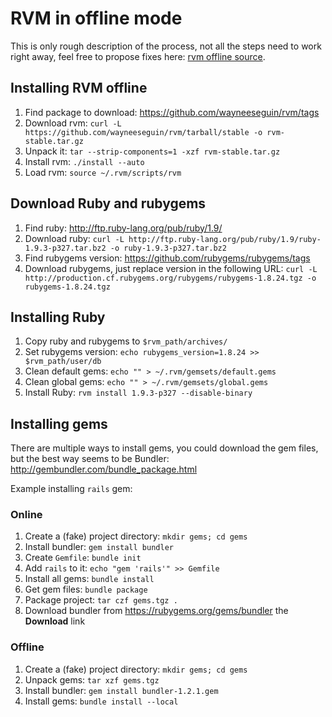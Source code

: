 
# RVM in offline mode

This is only rough description of the process, not all the steps need to work right away,
feel free to propose fixes here: [rvm offline source](https://github.com/rvm/rvm-site/tree/master/content/rvm/offline.md).


## Installing RVM offline

1. Find package to download: https://github.com/wayneeseguin/rvm/tags
2. Download rvm: `curl -L https://github.com/wayneeseguin/rvm/tarball/stable -o rvm-stable.tar.gz`
3. Unpack it: `tar --strip-components=1 -xzf rvm-stable.tar.gz`
4. Install rvm: `./install --auto`
5. Load rvm: `source ~/.rvm/scripts/rvm`


## Download Ruby and rubygems

1. Find ruby: http://ftp.ruby-lang.org/pub/ruby/1.9/
2. Download ruby: `curl -L http://ftp.ruby-lang.org/pub/ruby/1.9/ruby-1.9.3-p327.tar.bz2 -o ruby-1.9.3-p327.tar.bz2`
3. Find rubygems version: https://github.com/rubygems/rubygems/tags
4. Download rubygems, just replace version in the following URL: `curl -L http://production.cf.rubygems.org/rubygems/rubygems-1.8.24.tgz -o rubygems-1.8.24.tgz`


## Installing Ruby

1. Copy ruby and rubygems to `$rvm_path/archives/`
2. Set rubygems version: `echo rubygems_version=1.8.24 >> $rvm_path/user/db`
3. Clean default gems: `echo "" > ~/.rvm/gemsets/default.gems`
4. Clean global gems: `echo "" > ~/.rvm/gemsets/global.gems`
5. Install Ruby: `rvm install 1.9.3-p327 --disable-binary`


## Installing gems

There are multiple ways to install gems, you could download the gem files, but the best way seems to be Bundler:
http://gembundler.com/bundle_package.html

Example installing `rails` gem:


### Online

1. Create a (fake) project directory: `mkdir gems; cd gems`
2. Install bundler: `gem install bundler`
3. Create `Gemfile`: `bundle init`
4. Add `rails` to it: `echo "gem 'rails'" >> Gemfile`
5. Install all gems: `bundle install`
6. Get gem files: `bundle package`
7. Package project: `tar czf gems.tgz .`
8. Download bundler from https://rubygems.org/gems/bundler the **Download** link


### Offline

1. Create a (fake) project directory: `mkdir gems; cd gems`
2. Unpack gems: `tar xzf gems.tgz`
3. Install bundler: `gem install bundler-1.2.1.gem`
4. Install gems: `bundle install --local`
